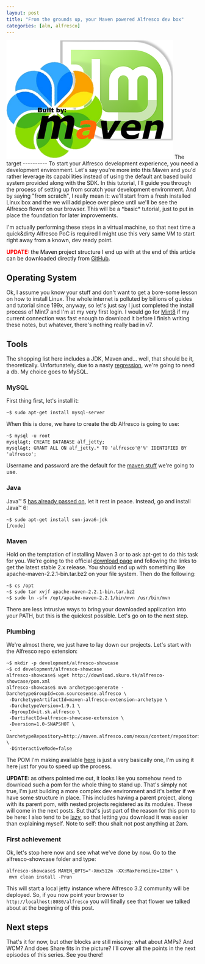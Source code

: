 ```yaml
---
layout: post
title: "From the grounds up, your Maven powered Alfresco dev box"
categories: [alm, alfresco]
---
```

<img class="aligncenter size-full wp-image-240" title="mint alf mvn" src="/img/post/mint-alf.png" alt="mint alf mvn" width="437" height="311" />
The target
----------
To start your Alfresco development experience, you need a development environment. Let's say you're more into this Maven and you'd rather leverage its capabilities instead of using the default ant based build system provided along with the SDK. In this tutorial, I'll guide you through the process of setting up from scratch your development environment. And by saying "from scratch", I really mean it: we'll start from a fresh installed Linux box and the we will add piece over piece until we'll be see the Alfresco flower on our browser.  This will be a *basic* tutorial, just to put in place the foundation for later improvements.

I'm actually performing these steps in a virtual machine, so that next time a quick&amp;dirty Alfresco PoC is required I might use this very same VM to start right away from a known, dev ready point.

<strong><span style="color: #ff0000;">UPDATE: <span style="color: #000000;"><span style="font-weight: normal;">the Maven project structure I end up with at the end of this article can be downloaded directly from <a title="alfresco-dev.skuro.tk // Tag: #01" href="http://github.com/skuro/alfresco-dev.skuro.tk/tree/%2301">GitHub</a>.</span></span></span></strong>
<h2>Operating System</h2>
Ok, I assume you know your stuff and don't want to get a bore-some lesson on how to install Linux. The whole internet is polluted by billions of guides and tutorial since 199x, anyway, so let's just say I just completed the install process of Mint7 and I'm at my very first login. I would go for <a href="http://ftp.heanet.ie/pub/linuxmint.com/stable/8/LinuxMint-8.iso">Mint8</a> if my current connection was fast enough to download it before I finish writing these notes, but whatever, there's nothing really bad in v7.
<h2>Tools</h2>
The shopping list here includes a JDK, Maven and... well, that should be it, theoretically. Unfortunately, due to a nasty <a href="https://issues.alfresco.com/jira/browse/ALFCOM-3691">regression</a>, we're going to need a db. My choice goes to MySQL.
<h3>MySQL</h3>
First thing first, let's install it:

    ~$ sudo apt-get install mysql-server

When this is done, we have to create the db Alfresco is going to use:

    ~$ mysql -u root
    mysql&gt; CREATE DATABASE alf_jetty;
    mysql&gt; GRANT ALL ON alf_jetty.* TO 'alfresco'@'%' IDENTIFIED BY 'alfresco';

Username and password are the default for the <a href="http://wiki.alfresco.com/wiki/Managing_Alfresco_Lifecyle_with_Maven">maven stuff</a> we're going to use.
<h3>Java</h3>
Java™ 5 <a href="http://java.sun.com/products/archive/eol.policy.html">has already passed on</a>, let it rest in peace. Instead, go and install Java™ 6:

    ~$ sudo apt-get install sun-java6-jdk
    [/code]

<h3>Maven</h3>
Hold on the temptation of installing Maven 3 or to ask apt-get to do this task for you. We're going to the official <a href="http://maven.apache.org/download.html">download page</a> and following the links to get the latest stable 2.x release. You should end up with something like apache-maven-2.2.1-bin.tar.bz2 on your file system. Then do the following:

    ~$ cs /opt
    ~$ sudo tar xvjf apache-maven-2.2.1-bin.tar.bz2
    ~$ sudo ln -sfv /opt/apache-maven-2.2.1/bin/mvn /usr/bin/mvn

There are less intrusive ways to bring your downloaded application into your PATH, but this is the quickest possible. Let's go on to the next step.
<h3>Plumbing</h3>
We're almost there, we just have to lay down our projects. Let's start with the Alfresco repo extension:

    ~$ mkdir -p development/alfresco-showcase
    ~$ cd development/alfresco-showcase
    alfresco-showcase$ wget http://download.skuro.tk/alfresco-showcase/pom.xml
    alfresco-showcase$ mvn archetype:generate -DarchetypeGroupId=com.sourcesense.alfresco \
     -DarchetypeArtifactId=maven-alfresco-extension-archetype \
     -DarchetypeVersion=1.9.1 \
     -DgroupId=it.sk.alfresco \
     -DartifactId=alfresco-showcase-extension \
     -Dversion=1.0-SNAPSHOT \
     -DarchetypeRepository=http://maven.alfresco.com/nexus/content/repositories/releases \
     -DinteractiveMode=false

The POM I'm making available <a href="http://download.skuro.tk/alfresco-showcase/pom.xml">here</a> is just a very basically one, I'm using it here just for you to speed up the process.

<strong>UPDATE: </strong> as others pointed me out, it looks like you somehow need to download such a pom for the whole thing to stand up. That's simply not true, I'm just building a more complex dev environment and it's better if we have some structure in place. This includes having a parent project, along with its parent pom, with nested projects registered as its modules. These will come in the next posts. But that's just part of the reason for this pom to be here: I also tend to be <a href="http://blogoscoped.com/archive/2005-08-24-n14.html">lazy</a>, so that letting you download it was easier than explaining myself. Note to self: thou shalt not post anything at 2am.
<h3>First achievement</h3>
Ok, let's stop here now and see what we've done by now. Go to the alfresco-showcase folder and type:

    alfresco-showcase$ MAVEN_OPTS="-Xmx512m -XX:MaxPermSize=128m" \
     mvn clean install -Prun

This will start a local jetty instance where Alfresco 3.2 community will be deployed. So, if you now point your browser to <code>http://localhost:8080/alfresco</code> you will finally see that flower we talked about at the beginning of this post.

<h2>Next steps</h2>
That's it for now, but other blocks are still missing: what about AMPs? And WCM? And does Share fits in the picture? I'll cover all the points in the next episodes of this series. See you there!
